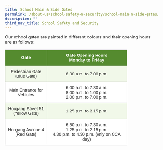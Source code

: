 ```yaml
---
title: School Main & Side Gates
permalink: /about-us/school-safety-n-security/school-main-n-side-gates/
description: ""
third_nav_title: School Safety and Security
---
```

Our school gates are painted in different colours and their opening hours are as follows:  

<style type="text/css">
.tg  {border-collapse:collapse;border-spacing:0;}
.tg td{border-color:black;border-style:solid;border-width:1px;font-family:Arial, sans-serif;font-size:14px;
  overflow:hidden;padding:10px 5px;word-break:normal;}
.tg th{border-color:black;border-style:solid;border-width:1px;font-family:Arial, sans-serif;font-size:14px;
  font-weight:normal;overflow:hidden;padding:10px 5px;word-break:normal;}
.tg .tg-zgkh{background-color:#558B2F;border-color:#c0c0c0;color:#FFF;font-weight:bold;text-align:center;vertical-align:middle}
.tg .tg-gmq1{background-color:#F1F8E9;border-color:#c0c0c0;color:#222;text-align:center;vertical-align:middle}
.tg .tg-tv98{background-color:#FFF;border-color:#c0c0c0;color:#222;text-align:center;vertical-align:middle}
</style>
<table class="tg" style="undefined;table-layout: fixed; width: 402px">
<colgroup>
<col style="width: 137.003906px">
<col style="width: 265.003906px">
</colgroup>
<thead>
  <tr>
    <th class="tg-zgkh"><span style="color:#FFF;background-color:#558B2F">Gate</span></th>
    <th class="tg-zgkh"><span style="color:#FFF;background-color:#558B2F">Gate Opening Hours <br> Monday to Friday</span></th>
  </tr>
</thead>
<tbody>
  <tr>
    <td class="tg-gmq1"><span style="color:#222;background-color:#F1F8E9">Pedestrian Gate (Blue Gate)</span></td>
    <td class="tg-gmq1"><span style="color:#222;background-color:#F1F8E9">6.30 a.m. to 7.00 p.m.</span></td>
  </tr>
  <tr>
    <td class="tg-tv98"><span style="color:#222;background-color:#FFF">Main Entrance for Vehicles</span></td>
    <td class="tg-tv98"><span style="color:#222;background-color:#FFF">6.00 a.m. to 7.30 a.m.<br>
			8.00 a.m. to 1.00 p.m.<br>
			2.00 p.m. to 7.00 p.m. </span><br></td>
  </tr>
  <tr>
    <td class="tg-gmq1"><span style="color:#222;background-color:#F1F8E9">Hougang Street 51 (Yellow Gate)</span></td>
    <td class="tg-gmq1"><span style="color:#222;background-color:#F1F8E9">1.25 p.m. to 2.15 p.m.</span></td>
  </tr>
  <tr>
    <td class="tg-tv98"><span style="color:#222;background-color:#FFF">Hougang Avenue 4 (Red Gate)</span></td>
    <td class="tg-tv98"><span style="color:#222;background-color:#FFF">6.50 a.m. to 7.30 a.m.<br>
1.25 p.m. to 2.15 p.m.<br>
			4.30 p.m. to 4.50 p.m. (only on CCA day)
			</span></td>
  </tr>
  <tr>
</tr></tbody>
</table>